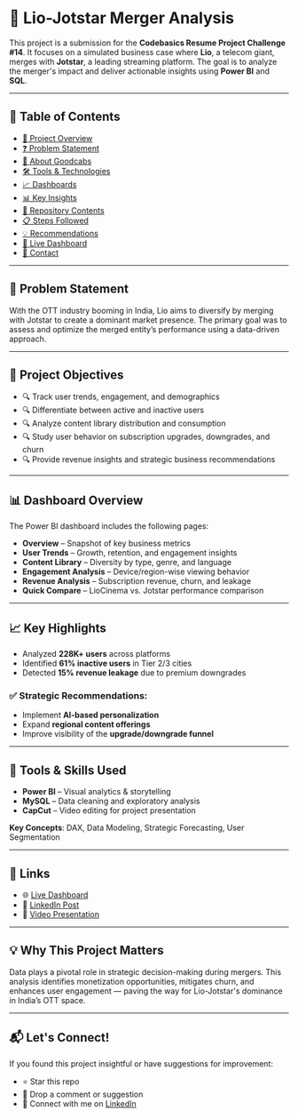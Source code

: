 # 🚀 Lio-Jotstar Merger Analysis 

This project is a submission for the **Codebasics Resume Project Challenge #14**. It focuses on a simulated business case where **Lio**, a telecom giant, merges with **Jotstar**, a leading streaming platform. The goal is to analyze the merger's impact and deliver actionable insights using **Power BI** and **SQL**.

---

## 📑 **Table of Contents**  
- [🚀 Project Overview](#project-overview)  
- [❓ Problem Statement](#problem-statement)  
- [🏢 About Goodcabs](#about-goodcabs)  
- [🛠️ Tools & Technologies](#tools--technologies)  
- [📈 Dashboards](#dashboards)  
- [📊 Key Insights](#key-insights)  
- [📂 Repository Contents](#repository-contents)  
- [📋 Steps Followed](#steps-followed)  
- [💡 Recommendations](#recommendations)   
- [📜 Live Dashboard](#live-dashboard)  
- [📝 Contact](#contact)  

---

## 📌 Problem Statement

With the OTT industry booming in India, Lio aims to diversify by merging with Jotstar to create a dominant market presence. The primary goal was to assess and optimize the merged entity’s performance using a data-driven approach.

---

## 🎯 Project Objectives

- 🔍 Track user trends, engagement, and demographics  
- 🔍 Differentiate between active and inactive users  
- 🔍 Analyze content library distribution and consumption  
- 🔍 Study user behavior on subscription upgrades, downgrades, and churn  
- 🔍 Provide revenue insights and strategic business recommendations  

---

## 📊 Dashboard Overview

The Power BI dashboard includes the following pages:

- **Overview** – Snapshot of key business metrics  
- **User Trends** – Growth, retention, and engagement insights  
- **Content Library** – Diversity by type, genre, and language  
- **Engagement Analysis** – Device/region-wise viewing behavior  
- **Revenue Analysis** – Subscription revenue, churn, and leakage  
- **Quick Compare** – LioCinema vs. Jotstar performance comparison  

---

## 📈 Key Highlights

- Analyzed **228K+ users** across platforms  
- Identified **61% inactive users** in Tier 2/3 cities  
- Detected **15% revenue leakage** due to premium downgrades  

### ✅ Strategic Recommendations:

- Implement **AI-based personalization**  
- Expand **regional content offerings**  
- Improve visibility of the **upgrade/downgrade funnel**  

---

## 🔧 Tools & Skills Used

- **Power BI** – Visual analytics & storytelling  
- **MySQL** – Data cleaning and exploratory analysis  
- **CapCut** – Video editing for project presentation  

**Key Concepts**: DAX, Data Modeling, Strategic Forecasting, User Segmentation

---

## 🔗 Links

- 🌐 [Live Dashboard](https://app.powerbi.com/view?r=eyJrIjoiNmE3ZGViOTItM2UxNy00Njg3LThhNWEtNTBiMmNjMGIzOWZhIiwidCI6IjVjMGNmMWQwLTZhNjItNGY4Ny1iYWI2LWEwZGE1MmYwZTNmZiJ9)  
- 💼 [LinkedIn Post](#) <!-- Replace with actual link -->
- 🎥 [Video Presentation](#) <!-- Replace with actual link -->

---

## 💡 Why This Project Matters

Data plays a pivotal role in strategic decision-making during mergers. This analysis identifies monetization opportunities, mitigates churn, and enhances user engagement — paving the way for Lio-Jotstar's dominance in India’s OTT space.

---

## 📬 Let's Connect!

If you found this project insightful or have suggestions for improvement:

- ⭐️ Star this repo  
- 💬 Drop a comment or suggestion  
- 🤝 Connect with me on [LinkedIn](#) <!-- Replace with your LinkedIn profile -->
